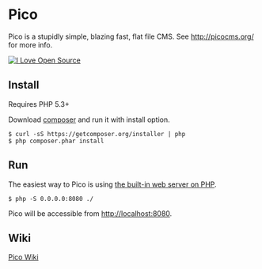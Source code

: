 Pico
====

Pico is a stupidly simple, blazing fast, flat file CMS. See http://picocms.org/ for more info.
<!--flippa verify-->
[![I Love Open Source](http://www.iloveopensource.io/images/logo-lightbg.png)](http://www.iloveopensource.io/projects/524c55dcca7964c617000756)

Install
-------
Requires PHP 5.3+

Download [composer](<https://getcomposer.org/>) and run it with install option.

    $ curl -sS https://getcomposer.org/installer | php
    $ php composer.phar install

Run
---

The easiest way to Pico is using [the built-in web server on PHP](<http://php.net/manual/en/features.commandline.webserver.php>).

    $ php -S 0.0.0.0:8080 ./

Pico will be accessible from <http://localhost:8080>.

Wiki
---
[Pico Wiki](https://github.com/picocms/Pico/wiki)
